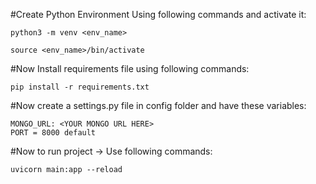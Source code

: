 #Create Python Environment Using following commands and activate it:

  ```
  python3 -m venv <env_name>
  ```
  ```
  source <env_name>/bin/activate
  ```

#Now Install requirements file using following commands:

  ```
  pip install -r requirements.txt
  ```

#Now create a settings.py file in config folder and have these variables:
  ```
  MONGO_URL: <YOUR MONGO URL HERE>
  PORT = 8000 default
  ```


#Now to run project -> Use following commands:

  ```
  uvicorn main:app --reload
  ```
